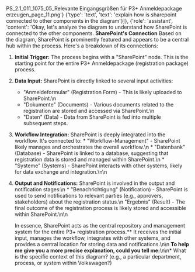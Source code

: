 PS_2.1_011_1075_05_Relevante Eingangsgrößen für P3+ Anmeldepackage erzeugen_page_11.png'}
{'type': 'text', 'text': 'explain how is sharepoint connected to other components in the diagram'}]}, 
{'role': 'assistant', 
'content': 
'Okay, let\'s analyze the diagram to understand how SharePoint is connected to the other components.
**SharePoint\'s Connection**
Based on the diagram, SharePoint is prominently featured and appears to be a central hub within the process. Here\'s a breakdown of its connections:
  1.  **Initial Trigger:** The process begins with a "SharePoint" node. This is the starting point for the entire P3+ Anmeldepackage (registration package) process.
  2.  **Data Input:** SharePoint is directly linked to several input activities:
        *   "Anmeldeformular" (Registration Form) - This is likely uploaded to SharePoint.\n
        *    "Dokumente" (Documents) -  Various documents related to the registration are stored and accessed via SharePoint.\n
        *    "Daten" (Data) - Data from SharePoint is fed into multiple subsequent steps.
  3.  **Workflow Integration:** SharePoint is deeply integrated into the workflow.  It\'s connected to:
              *   "Workflow-Management" - SharePoint likely manages and orchestrates the overall workflow.\n
              *   "Datenbank" (Database) - SharePoint is linked to a database, suggesting that registration data is stored and managed within SharePoint.\n
              *   "Systeme" (Systems) - SharePoint interacts with other systems, likely for data exchange and integration.\n\n
 4.  **Output and Notifications:** SharePoint is involved in the output and notification stages:\n
                 *   "Benachrichtigung" (Notification) - SharePoint is used to send notifications to relevant parties (e.g., approvers, stakeholders) about the registration status.\n
         "Ergebnis" (Result) - The final outcome of the registration process is likely stored and accessible within SharePoint.\n\n
       
     In essence, SharePoint acts as the central repository and management system for the entire P3+ registration process.**
    It receives the initial input, manages the workflow, integrates with other systems, and provides a central location for storing data and notifications.\n\n
     **To help me give you a more precise explanation, could you tell me:**\n\n*
            What is the specific context of this diagram? (e.g., a particular department, process, or system within Volkswagen?)
